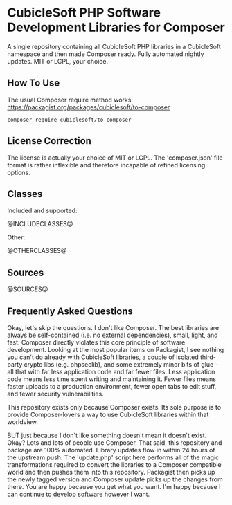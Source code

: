 CubicleSoft PHP Software Development Libraries for Composer
===========================================================

A single repository containing all CubicleSoft PHP libraries in a CubicleSoft namespace and then made Composer ready.  Fully automated nightly updates.  MIT or LGPL, your choice.

How To Use
----------

The usual Composer require method works:  https://packagist.org/packages/cubiclesoft/to-composer

````composer require cubiclesoft/to-composer````

License Correction
------------------

The license is actually your choice of MIT or LGPL.  The 'composer.json' file format is rather inflexible and therefore incapable of refined licensing options.

Classes
-------

Included and supported:

@INCLUDECLASSES@

Other:

@OTHERCLASSES@

Sources
-------

@SOURCES@

Frequently Asked Questions
--------------------------

Okay, let's skip the questions.  I don't like Composer.  The best libraries are always be self-contained (i.e. no external dependencies), small, light, and fast.  Composer directly violates this core principle of software development.  Looking at the most popular items on Packagist, I see nothing you can't do already with CubicleSoft libraries, a couple of isolated third-party crypto libs (e.g. phpseclib), and some extremely minor bits of glue - all that with far less application code and far fewer files.  Less application code means less time spent writing and maintaining it.  Fewer files means faster uploads to a production environment, fewer open tabs to edit stuff, and fewer security vulnerabilities.

This repository exists only because Composer exists.  Its sole purpose is to provide Composer-lovers a way to use CubicleSoft libraries within that worldview.

BUT just because I don't like something doesn't mean it doesn't exist.  Okay?  Lots and lots of people use Composer.  That said, this repository and package are 100% automated.  Library updates flow in within 24 hours of the upstream push.  The 'update.php' script here performs all of the magic transformations required to convert the libraries to a Composer compatible world and then pushes them into this repository.  Packagist then picks up the newly tagged version and Composer update picks up the changes from there.  You are happy because you get what you want.  I'm happy because I can continue to develop software however I want.
